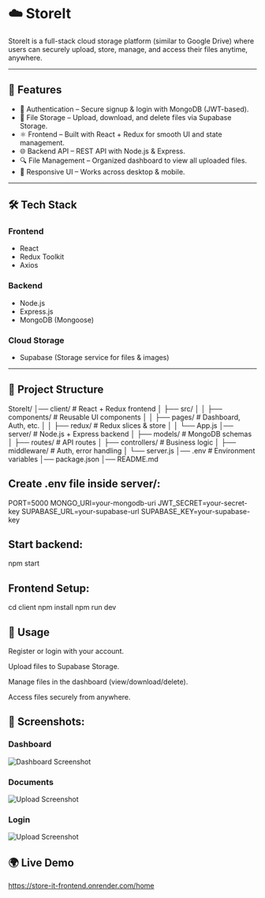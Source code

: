 # ☁️ StoreIt

StoreIt is a full-stack cloud storage platform (similar to Google Drive) where users can securely upload, store, manage, and access their files anytime, anywhere.

---

## 🚀 Features
- 🔑 Authentication – Secure signup & login with MongoDB (JWT-based).
- 📂 File Storage – Upload, download, and delete files via Supabase Storage.
- ⚛️ Frontend – Built with React + Redux for smooth UI and state management.
- 🌐 Backend API – REST API with Node.js & Express.
- 🔍 File Management – Organized dashboard to view all uploaded files.
- 📱 Responsive UI – Works across desktop & mobile.

---

## 🛠️ Tech Stack

### Frontend
- React
- Redux Toolkit
- Axios

### Backend
- Node.js
- Express.js
- MongoDB (Mongoose)

### Cloud Storage
- Supabase (Storage service for files & images)

---

## 📂 Project Structure
StoreIt/
│── client/ # React + Redux frontend
│ ├── src/
│ │ ├── components/ # Reusable UI components
│ │ ├── pages/ # Dashboard, Auth, etc.
│ │ ├── redux/ # Redux slices & store
│ │ └── App.js
│── server/ # Node.js + Express backend
│ ├── models/ # MongoDB schemas
│ ├── routes/ # API routes
│ ├── controllers/ # Business logic
│ ├── middleware/ # Auth, error handling
│ └── server.js
│── .env # Environment variables
│── package.json
│── README.md

## Create .env file inside server/:
PORT=5000
MONGO_URI=your-mongodb-uri
JWT_SECRET=your-secret-key
SUPABASE_URL=your-supabase-url
SUPABASE_KEY=your-supabase-key

## Start backend:
npm start

## Frontend Setup:
cd client
npm install
npm run dev

## 🚀 Usage

Register or login with your account.

Upload files to Supabase Storage.

Manage files in the dashboard (view/download/delete).

Access files securely from anywhere.

## 📸 Screenshots:

### Dashboard
![Dashboard Screenshot](client/public/Screenshot_2025-09-08_124914.png)

### Documents
![Upload Screenshot](client/public/Screenshot_2025-09-08_125011.png)

### Login
![Upload Screenshot](client/public/Screenshot_2025-09-08_125032.png)

## 🌍 Live Demo
https://store-it-frontend.onrender.com/home

